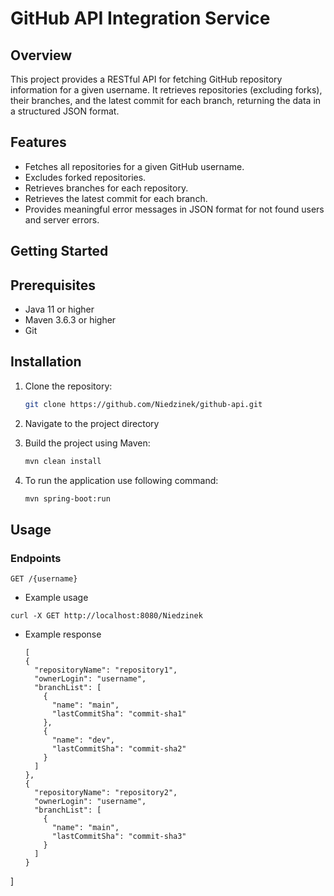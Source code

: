# GitHub API Integration Service

## Overview

This project provides a RESTful API for fetching GitHub repository information for a given username. It retrieves repositories (excluding forks), their branches, and the latest commit for each branch, returning the data in a structured JSON format.

## Features

- Fetches all repositories for a given GitHub username.
- Excludes forked repositories.
- Retrieves branches for each repository.
- Retrieves the latest commit for each branch.
- Provides meaningful error messages in JSON format for not found users and server errors.

## Getting Started

## Prerequisites

- Java 11 or higher
- Maven 3.6.3 or higher
- Git

## Installation

1. Clone the repository:
   ```bash
   git clone https://github.com/Niedzinek/github-api.git
   ```

2. Navigate to the project directory

3. Build the project using Maven:
   ```bash
   mvn clean install
   ```

4. To run the application use following command:

   ```bash
   mvn spring-boot:run
   ```

## Usage

### Endpoints

```
GET /{username}
```

- Example usage

```
curl -X GET http://localhost:8080/Niedzinek
```

- Example response

  ```
  [
  {
    "repositoryName": "repository1",
    "ownerLogin": "username",
    "branchList": [
      {
        "name": "main",
        "lastCommitSha": "commit-sha1"
      },
      {
        "name": "dev",
        "lastCommitSha": "commit-sha2"
      }
    ]
  },
  {
    "repositoryName": "repository2",
    "ownerLogin": "username",
    "branchList": [
      {
        "name": "main",
        "lastCommitSha": "commit-sha3"
      }
    ]
  }
]

  ```



